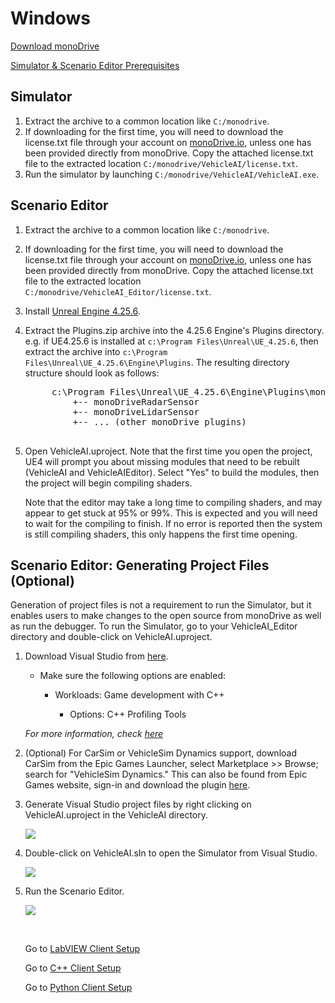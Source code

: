 # Windows

[Download monoDrive](https://www.monodrive.io/register)

[Simulator & Scenario Editor Prerequisites](../../../Getting_Started)

## Simulator

1. Extract the archive to a common location like `C:/monodrive`.
1. If downloading for the first time, you will need to download the license.txt file through your account on [monoDrive.io](https://www.monodrive.io/register), unless one has been provided directly from monoDrive. Copy the attached license.txt file to the extracted location `C:/monodrive/VehicleAI/license.txt`.
1. Run the simulator by launching `C:/monodrive/VehicleAI/VehicleAI.exe`.

## Scenario Editor

1. Extract the archive to a common location like `C:/monodrive`.
1. If downloading for the first time, you will need to download the license.txt file through your account on [monoDrive.io](https://www.monodrive.io/register), unless one has been provided directly from monoDrive. Copy the attached license.txt file to the extracted location `C:/monodrive/VehicleAI_Editor/license.txt`.
1. Install [Unreal Engine 4.25.6](https://www.unrealengine.com/en-US/).
1. Extract the Plugins.zip archive into the 4.25.6 Engine's Plugins directory. e.g. if UE4.25.6 is installed at `c:\Program Files\Unreal\UE_4.25.6`, then extract the archive into `c:\Program Files\Unreal\UE_4.25.6\Engine\Plugins`. The resulting directory structure should look as follows:
    <pre>
        c:\Program Files\Unreal\UE_4.25.6\Engine\Plugins\monoDrive
            +-- monoDriveRadarSensor
            +-- monoDriveLidarSensor
            +-- ... (other monoDrive plugins)
    </pre>         
5. Open VehicleAI.uproject. Note that the first time you open the project, UE4 will prompt you about missing modules that need to be rebuilt (VehicleAI and VehicleAIEditor). Select "Yes" to build the modules, then the project will begin compiling shaders. 

    Note that the editor may take a long time to compiling shaders, and may appear to get stuck at 95% or 99%. This is expected and you will need to wait for the compiling to finish. If no error is reported then the system is still compiling shaders, this only happens the first time opening. 


## Scenario Editor: Generating Project Files (Optional)

Generation of project files is not a requirement to run the Simulator, but it enables users to make changes to the open source from monoDrive as well as run the debugger. To run the Simulator, go to your VehicleAI_Editor directory and double-click on VehicleAI.uproject.

1. Download Visual Studio from [here](https://visualstudio.microsoft.com/).

    - Make sure the following options are enabled:

         - Workloads: Game development with C++

            - Options: C++ Profiling Tools

    *For more information, check [here](https://docs.unrealengine.com/en-US/Programming/Development/VisualStudioSetup/index.html)*

1. (Optional) For CarSim or VehicleSim Dynamics support, download CarSim from the Epic Games Launcher, select Marketplace >> Browse; search for "VehicleSim Dynamics." This can also be found from Epic Games website, sign-in and download the plugin [here](https://www.unrealengine.com/marketplace/en-US/product/carsim-vehicle-dynamics).

1. Generate Visual Studio project files by right clicking on VehicleAI.uproject in the VehicleAI directory. 

    <div class="img_container">
    <img class='lg_img' src="../../../LV_client/quick_start/imgs/generate_project_files.png"/>
    </div>

2. Double-click on VehicleAI.sIn to open the Simulator from Visual Studio.

    <div class="img_container">
    <img class='lg_img' src="../../../LV_client/quick_start/imgs/vehicle-sIn.png"/>
    </div>

3. Run the Scenario Editor.

    <div class="img_container">
    <img class='wide_img' src="../../../LV_client/quick_start/imgs/play.png"/>
    </div>

    <p>&nbsp;</p>

    Go to [LabVIEW Client Setup](../../LV_client/quick_start/LabVIEW_client_quick_start.md)
    
    Go to [C++ Client Setup](../../cpp_client/cpp_quick_start.md)

    Go to [Python Client Setup](../../python_client/quick_start.md)
    
    <p>&nbsp;</p>